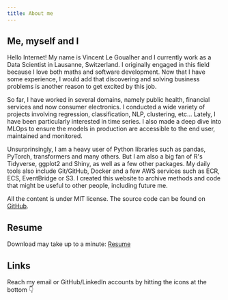 ```yaml
---
title: About me
---
```


## Me, myself and I


Hello Internet! My name is Vincent Le Goualher and I currently work as a Data Scientist in Lausanne, Switzerland. I originally engaged in this field because I love both maths and software development. Now that I have some experience, I would add that discovering and solving business problems is another reason to get excited by this job.

So far, I have worked in several domains, namely public health, financial services and now consumer electronics. I conducted a wide variety of projects involving regression, classification, NLP, clustering, etc... Lately, I have been particularly interested in time series. I also made a deep dive into MLOps to ensure the models in production are accessible to the end user, maintained and monitored.

Unsurprinsingly, I am a heavy user of Python libraries such as pandas, PyTorch, transformers and many others. But I am also a big fan of R's Tidyverse, ggplot2 and Shiny, as well as a few other packages. My daily tools also include Git/GitHub, Docker and a few AWS services such as ECR, ECS, EventBridge or S3. I created this website to archive methods and code that might be useful to other people, including future me.

All the content is under MIT license. The source code can be found on [GitHub](https://github.com/datatrigger).

## Resume

Download may take up to a minute: [Resume](/doc/resume_vincent_le_goualher.pdf)

## Links

Reach my email or GitHub/LinkedIn accounts by hitting the icons at the bottom 👇

